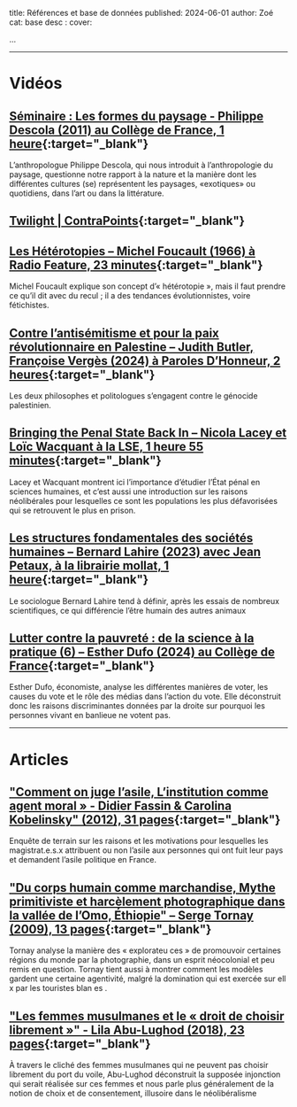 title: Références et base de données
published: 2024-06-01
author: Zoé
cat: base
desc :
cover:

...

<hr>

# Vidéos


## [Séminaire : Les formes du paysage - Philippe Descola (2011) au Collège de France, 1 heure](https://www.youtube.com/watch?v=ZLFIJXSCyNs){:target="_blank"}


L’anthropologue Philippe Descola, qui nous introduit à l’anthropologie du paysage, questionne notre rapport à la nature et la manière dont les différentes cultures (se) représentent les paysages, «exotiques» ou quotidiens, dans l’art ou dans la littérature.


## [Twilight | ContraPoints](https://www.youtube.com/watch?v=bqloPw5wp48){:target="_blank"}


## [Les Hétérotopies – Michel Foucault (1966) à Radio Feature, 23 minutes](https://www.youtube.com/watch?v=lxOruDUO4p8){:target="_blank"}

Michel Foucault explique son concept d’« hétérotopie », mais il faut prendre ce qu’il dit avec du recul ; il a des tendances évolutionnistes, voire fétichistes.

## [Contre l’antisémitisme et pour la paix révolutionnaire en Palestine – Judith Butler, Françoise Vergès (2024) à Paroles D’Honneur, 2 heures](https://www.youtube.com/watch?v=rlQNBJOq-0E){:target="_blank"}



Les deux philosophes et politologues s’engagent contre le génocide palestinien.

## [Bringing the Penal State Back In – Nicola Lacey et Loïc Wacquant à la LSE, 1 heure 55 minutes](https://www.youtube.com/watch?v=KoumuRRwOqY&list=PLlWI3Z7gdulEEwr5J62QcbfgyW0XZIAZY&index=20){:target="_blank"}


Lacey et Wacquant montrent ici l’importance d’étudier l’État pénal en sciences
humaines, et c’est aussi une introduction sur les raisons néolibérales pour lesquelles ce
sont les populations les plus défavorisées qui se retrouvent le plus en prison.

## [Les structures fondamentales des sociétés humaines – Bernard Lahire (2023) avec Jean Petaux, à la librairie mollat, 1 heure](https://www.youtube.com/watch?v=7JcHYXNKbaw){:target="_blank"}

Le sociologue Bernard Lahire tend à définir, après les essais de nombreux scientifiques,
ce qui différencie l’être humain des autres animaux

## [Lutter contre la pauvreté : de la science à la pratique (6) – Esther Dufo (2024) au Collège de France](https://www.youtube.com/watch?v=NzlQghGsCrg){:target="_blank"}

Esther Dufo, économiste, analyse les différentes manières de voter, les causes du vote
et le rôle des médias dans l’action du vote. Elle déconstruit donc les raisons
discriminantes données par la droite sur pourquoi les personnes vivant en banlieue ne
votent pas. 

<hr>

# Articles

## ["Comment on juge l’asile, L’institution comme agent moral » - Didier Fassin & Carolina Kobelinsky" (2012), 31 pages](https://www.cairn.info/revue-francaise-de-sociologie-1-2012-4-page-657.htm){:target="_blank"}

Enquête de terrain sur les raisons et les motivations pour lesquelles les magistrat.e.s.x attribuent ou non l’asile aux personnes qui ont fuit leur pays et demandent l’asile politique
en France.


## ["Du corps humain comme marchandise, Mythe primitiviste et harcèlement photographique dans la vallée de l’Omo, Éthiopie" – Serge Tornay (2009), 13 pages](https://shs.cairn.info/revue-afrique-et-histoire-2009-1-page-331?lang=fr){:target="_blank"}

Tornay analyse la manière des « explorateu ces » de promouvoir certaines régions du
monde par la photographie, dans un esprit néocolonial et peu remis en question.
Tornay tient aussi à montrer comment les modèles gardent une certaine agentivité,
malgré la domination qui est exercée sur ell x par les touristes blan es .

## ["Les femmes musulmanes et le « droit de choisir librement »" - Lila Abu-Lughod (2018), 23 pages](https://www.erudit.org/fr/revues/as/2018-v42-n1-as03619/1045123ar/){:target="_blank"}

À travers le cliché des femmes musulmanes qui ne peuvent pas choisir librement du
port du voile, Abu-Lughod déconstruit la supposée injonction qui serait réalisée sur ces
femmes et nous parle plus généralement de la notion de choix et de consentement,
illusoire dans le néolibéralisme




